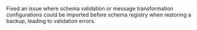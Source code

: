 Fixed an issue where schema validation or message transformation configurations could be imported before schema registry when restoring a backup, leading to validation errors.

